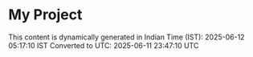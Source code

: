 # My Project

This content is dynamically generated in Indian Time (IST): 2025-06-12 05:17:10 IST
Converted to UTC: 2025-06-11 23:47:10 UTC
